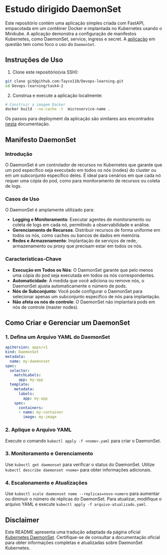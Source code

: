 # Estudo dirigido DaemonSet

Este repositório contém uma aplicação simples criada com FastAPI, empacotada em um contêiner Docker e implantada no Kubernetes usando o Minikube. A aplicação demonstra a configuração de manifestos Kubernetes, como DaemonSet, service, ingress e secret. A [aplicação](https://github.com/Tayco110/Devops-learning/blob/main/task4-2/app/main.py) em questão tem como foco o uso do `DaemonSet`.

## Instruções de Uso

1. Clone este repositório(via SSH):

```bash
git clone git@github.com:Tayco110/Devops-learning.git
cd Devops-learning/task4-2
```

2. Construa e execute a aplicação localmente:

```bash
# Construir a imagem Docker
docker build --no-cache -t  microservice-name .
```

Os passos para deployment da aplicação são similares aos encontrados [nesta](https://github.com/Tayco110/Devops-learning/blob/main/task-1/README.md) documentação.

## Manifesto DaemonSet

### Introdução

O DaemonSet é um controlador de recursos no Kubernetes que garante que um pod específico seja executado em todos os nós (nodes) do cluster ou em um subconjunto específico deles. É ideal para cenários em que cada nó requer uma cópia do pod, como para monitoramento de recursos ou coleta de logs.

### Casos de Uso

O DaemonSet é amplamente utilizado para:

- **Logging e Monitoramento**: Executar agentes de monitoramento ou coleta de logs em cada nó, permitindo a observabilidade e análise.
- **Gerenciamento de Recursos**: Distribuir recursos de forma uniforme em todos os nós, como caches ou bancos de dados em memória.
- **Redes e Armazenamento**: Implantação de serviços de rede, armazenamento ou proxy que precisam estar em todos os nós.

### Características-Chave

- **Execução em Todos os Nós**: O DaemonSet garante que pelo menos uma cópia do pod seja executada em todos os nós correspondentes.
- **Automaticidade**: À medida que você adiciona ou remove nós, o DaemonSet ajusta automaticamente o número de pods.
- **Nós de Subconjunto**: Você pode configurar o DaemonSet para selecionar apenas um subconjunto específico de nós para implantação.
- **Não afeta os nós de controle**: O DaemonSet não implantará pods em nós de controle (master nodes).

## Como Criar e Gerenciar um DaemonSet

### 1. Defina um Arquivo YAML do DaemonSet

```yaml
apiVersion: apps/v1
kind: DaemonSet
metadata:
  name: my-daemonset
spec:
  selector:
    matchLabels:
      app: my-app
  template:
    metadata:
      labels:
        app: my-app
    spec:
      containers:
      - name: my-container
        image: my-image
```

### 2. Aplique o Arquivo YAML

Execute o comando `kubectl apply -f <nome>.yaml` para criar o DaemonSet.

### 3. Monitoramento e Gerenciamento

Use `kubectl get daemonset` para verificar o status do DaemonSet. Utilize `kubectl describe daemonset <nome>` para obter informações adicionais.

### 4. Escalonamento e Atualizações

Use `kubectl scale daemonset nome --replicas=novo-numero` para aumentar ou diminuir o número de réplicas do DaemonSet. Para atualizar, modifique o arquivo YAML e execute `kubectl apply -f arquivo-atualizado.yaml`.

## Disclaimer

Este README apresenta uma tradução adaptada da página oficial [Kubernetes DaemonSet](https://kubernetes.io/docs/concepts/workloads/controllers/daemonset/). Certifique-se de consultar a documentação oficial para obter informações completas e atualizadas sobre DaemonSet Kubernetes.